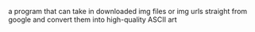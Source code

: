 a program that can take in downloaded img files or img urls straight from google and convert them into high-quality ASCII art
